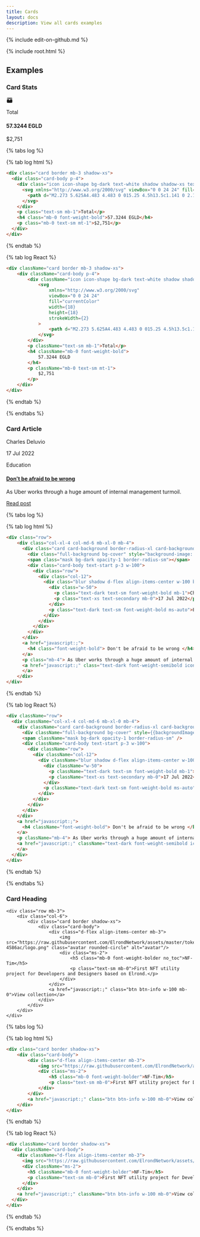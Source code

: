 ```yaml
---
title: Cards
layout: docs
description: View all cards examples
---
```

{% include edit-on-github.md %}

{% include root.html %}

## Examples

### Card Stats


<div class="ct-example">
	<div class="row">
		<div class="col-6">
			<div class="card border mb-3 shadow-xs">
			  <div class="card-body p-4">
			    <div class="icon icon-shape bg-dark text-white shadow shadow-xs text-center border-radius-md d-flex align-items-center justify-content-center mb-3">
			      <svg xmlns="http://www.w3.org/2000/svg" viewBox="0 0 24 24" fill="currentColor" width="18" height="18" stroke-width="2">
			        <path d="M2.273 5.625A4.483 4.483 0 015.25 4.5h13.5c1.141 0 2.183.425 2.977 1.125A3 3 0 0018.75 3H5.25a3 3 0 00-2.977 2.625zM2.273 8.625A4.483 4.483 0 015.25 7.5h13.5c1.141 0 2.183.425 2.977 1.125A3 3 0 0018.75 6H5.25a3 3 0 00-2.977 2.625zM5.25 9a3 3 0 00-3 3v6a3 3 0 003 3h13.5a3 3 0 003-3v-6a3 3 0 00-3-3H15a.75.75 0 00-.75.75 2.25 2.25 0 01-4.5 0A.75.75 0 009 9H5.25z"></path>
			      </svg>
			    </div>
			    <p class="text-sm mb-1">Total</p>
			    <h4 class="mb-0 font-weight-bold no_toc">57.3244 EGLD</h4>
			    <p class="mb-0 text-sm mt-1">$2,751</p>
			  </div>
			</div>
		</div>
	</div>

</div>

{% tabs log %}

{% tab log html %}
```html
<div class="card border mb-3 shadow-xs">
  <div class="card-body p-4">
    <div class="icon icon-shape bg-dark text-white shadow shadow-xs text-center border-radius-md d-flex align-items-center justify-content-center mb-3">
      <svg xmlns="http://www.w3.org/2000/svg" viewBox="0 0 24 24" fill="currentColor" width="18" height="18" stroke-width="2">
        <path d="M2.273 5.625A4.483 4.483 0 015.25 4.5h13.5c1.141 0 2.183.425 2.977 1.125A3 3 0 0018.75 3H5.25a3 3 0 00-2.977 2.625zM2.273 8.625A4.483 4.483 0 015.25 7.5h13.5c1.141 0 2.183.425 2.977 1.125A3 3 0 0018.75 6H5.25a3 3 0 00-2.977 2.625zM5.25 9a3 3 0 00-3 3v6a3 3 0 003 3h13.5a3 3 0 003-3v-6a3 3 0 00-3-3H15a.75.75 0 00-.75.75 2.25 2.25 0 01-4.5 0A.75.75 0 009 9H5.25z"></path>
      </svg>
    </div>
    <p class="text-sm mb-1">Total</p>
    <h4 class="mb-0 font-weight-bold">57.3244 EGLD</h4>
    <p class="mb-0 text-sm mt-1">$2,751</p>
  </div>
</div>
```
{% endtab %}

{% tab log React %}
```html
<div className="card border mb-3 shadow-xs">
	<div className="card-body p-4">
		<div className="icon icon-shape bg-dark text-white shadow shadow-xs text-center border-radius-md d-flex align-items-center justify-content-center mb-3">
			<svg
				xmlns="http://www.w3.org/2000/svg"
				viewBox="0 0 24 24"
				fill="currentColor"
				width={18}
				height={18}
				strokeWidth={2}
			>
				<path d="M2.273 5.625A4.483 4.483 0 015.25 4.5h13.5c1.141 0 2.183.425 2.977 1.125A3 3 0 0018.75 3H5.25a3 3 0 00-2.977 2.625zM2.273 8.625A4.483 4.483 0 015.25 7.5h13.5c1.141 0 2.183.425 2.977 1.125A3 3 0 0018.75 6H5.25a3 3 0 00-2.977 2.625zM5.25 9a3 3 0 00-3 3v6a3 3 0 003 3h13.5a3 3 0 003-3v-6a3 3 0 00-3-3H15a.75.75 0 00-.75.75 2.25 2.25 0 01-4.5 0A.75.75 0 009 9H5.25z" />
			</svg>
		</div>
		<p className="text-sm mb-1">Total</p>
		<h4 className="mb-0 font-weight-bold">
			57.3244 EGLD
		</h4>
		<p className="mb-0 text-sm mt-1">
			$2,751
		</p>
	</div>
</div>
```
{% endtab %}

{% endtabs %}


### Card Article

<div class="ct-example">
<div class="row">
	<div class="col-md-6 mb-4">
	  <div class="card card-background border-radius-xl card-background-after-none align-items-start mb-4">
	    <div class="full-background bg-cover" style="background-image: url('{{root}}assets/img/img-cube.jpg')"></div>
	    <span class="mask bg-dark opacity-1 border-radius-sm"></span>
	    <div class="card-body text-start p-3 w-100">
	      <div class="row">
	        <div class="col-12">
	          <div class="blur shadow d-flex align-items-center w-100 border-radius-md border border-white mt-8 p-3">
	            <div class="w-50">
	              <p class="text-dark text-sm font-weight-bold mb-1">Charles Deluvio</p>
	              <p class="text-xs text-secondary mb-0">17 Jul 2022</p>
	            </div>
	            <p class="text-dark text-sm font-weight-bold ms-auto">Education</p>
	          </div>
	        </div>
	      </div>
	    </div>
	  </div>
	  <a href="javascript:;">
	    <h4 class="font-weight-bold"> Don't be afraid to be wrong </h4>
	  </a>
	  <p class="mb-4"> As Uber works through a huge amount of internal management turmoil. </p>
	  <a href="javascript:;" class="text-dark font-weight-semibold icon-move-right mt-auto w-100 mb-5"> Read post <i class="fas fa-arrow-right-long text-sm ms-1" aria-hidden="true"></i>
	  </a>
	</div>
</div>
</div>

{% tabs log %}

{% tab log html %}
```html
<div class="row">
	<div class="col-xl-4 col-md-6 mb-xl-0 mb-4">
	  <div class="card card-background border-radius-xl card-background-after-none align-items-start mb-4">
	    <div class="full-background bg-cover" style="background-image: url('{{root}}assets/img/img-cube.jpg')"></div>
	    <span class="mask bg-dark opacity-1 border-radius-sm"></span>
	    <div class="card-body text-start p-3 w-100">
	      <div class="row">
	        <div class="col-12">
	          <div class="blur shadow d-flex align-items-center w-100 border-radius-md border border-white mt-8 p-3">
	            <div class="w-50">
	              <p class="text-dark text-sm font-weight-bold mb-1">Charles Deluvio</p>
	              <p class="text-xs text-secondary mb-0">17 Jul 2022</p>
	            </div>
	            <p class="text-dark text-sm font-weight-bold ms-auto">Education</p>
	          </div>
	        </div>
	      </div>
	    </div>
	  </div>
	  <a href="javascript:;">
	    <h4 class="font-weight-bold"> Don't be afraid to be wrong </h4>
	  </a>
	  <p class="mb-4"> As Uber works through a huge amount of internal management turmoil. </p>
	  <a href="javascript:;" class="text-dark font-weight-semibold icon-move-right mt-auto w-100 mb-5"> Read post <i class="fas fa-arrow-right-long text-sm ms-1" aria-hidden="true"></i>
	  </a>
	</div>
</div>
```
{% endtab %}

{% tab log React %}
```html
<div className="row">
  <div className="col-xl-4 col-md-6 mb-xl-0 mb-4">
    <div className="card card-background border-radius-xl card-background-after-none align-items-start mb-4">
      <div className="full-background bg-cover" style={{backgroundImage: 'url("{{root}}assets/img/img-cube.jpg")'}} />
      <span className="mask bg-dark opacity-1 border-radius-sm" />
      <div className="card-body text-start p-3 w-100">
        <div className="row">
          <div className="col-12">
            <div className="blur shadow d-flex align-items-center w-100 border-radius-md border border-white mt-8 p-3">
              <div className="w-50">
                <p className="text-dark text-sm font-weight-bold mb-1">Charles Deluvio</p>
                <p className="text-xs text-secondary mb-0">17 Jul 2022</p>
              </div>
              <p className="text-dark text-sm font-weight-bold ms-auto">Education</p>
            </div>
          </div>
        </div>
      </div>
    </div>
    <a href="javascript:;">
      <h4 className="font-weight-bold"> Don't be afraid to be wrong </h4>
    </a>
    <p className="mb-4"> As Uber works through a huge amount of internal management turmoil. </p>
    <a href="javascript:;" className="text-dark font-weight-semibold icon-move-right mt-auto w-100 mb-5"> Read post <i className="fas fa-arrow-right-long text-sm ms-1" aria-hidden="true" />
    </a>
  </div>
</div>
```
{% endtab %}

{% endtabs %}

### Card Heading

<div class="ct-example">

	<div class="row mb-3">
		<div class="col-6">
			<div class="card border shadow-xs">
				<div class="card-body">
					<div class="d-flex align-items-center mb-3">
						<img src="https://raw.githubusercontent.com/ElrondNetwork/assets/master/tokens/NFTIM-4586ac/logo.png" class="avatar rounded-circle" alt="avatar"/>
						<div class="ms-2">
							<h5 class="mb-0 font-weight-bolder no_toc">NF-Tim</h5>
							<p class="text-sm mb-0">First NFT utility project for Developers and Designers based on Elrond.</p>
						</div>
					</div>
					<a href="javascript:;" class="btn btn-info w-100 mb-0">View collection</a>
				</div>
			</div>
		</div>
	</div>

</div>

{% tabs log %}

{% tab log html %}
```html
<div class="card border shadow-xs">
	<div class="card-body">
		<div class="d-flex align-items-center mb-3">
			<img src="https://raw.githubusercontent.com/ElrondNetwork/assets/master/tokens/NFTIM-4586ac/logo.png" class="avatar rounded-circle" alt="avatar"/>
			<div class="ms-2">
				<h5 class="mb-0 font-weight-bolder">NF-Tim</h5>
				<p class="text-sm mb-0">First NFT utility project for Developers and Designers based on Elrond.</p>
			</div>
		</div>
		<a href="javascript:;" class="btn btn-info w-100 mb-0">View collection</a>
	</div>
</div>
```
{% endtab %}

{% tab log React %}
```html
<div className="card border shadow-xs">
  <div className="card-body">
    <div className="d-flex align-items-center mb-3">
      <img src="https://raw.githubusercontent.com/ElrondNetwork/assets/master/tokens/NFTIM-4586ac/logo.png" className="avatar rounded-circle" alt="avatar" />
      <div className="ms-2">
        <h5 className="mb-0 font-weight-bolder">NF-Tim</h5>
        <p className="text-sm mb-0">First NFT utility project for Developers and Designers based on Elrond.</p>
      </div>
    </div>
    <a href="javascript:;" className="btn btn-info w-100 mb-0">View collection</a>
  </div>
</div>
```
{% endtab %}

{% endtabs %}

